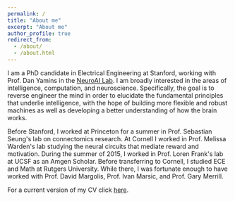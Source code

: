 ```yaml
---
permalink: /
title: "About me"
excerpt: "About me"
author_profile: true
redirect_from: 
  - /about/
  - /about.html
---
```


I am a PhD candidate in Electrical Engineering at Stanford, working with Prof. Dan Yamins in the [NeuroAI Lab](https://neuroailab.stanford.edu/). I am broadly interested in the areas of intelligence, computation, and neuroscience. Specifically, the goal is to reverse engineer the mind in order to elucidate the fundamental principles that underlie intelligence, with the hope of building more flexible and robust machines as well as developing a better understanding of how the brain works.

Before Stanford, I worked at Princeton for a summer in Prof. Sebastian Seung's lab on connectomics research. At Cornell I worked in Prof. Melissa Warden's lab studying the neural circuits that mediate reward and motivation. During the summer of 2015, I worked in Prof. Loren Frank's lab at UCSF as an Amgen Scholar. Before transferring to Cornell, I studied ECE and Math at Rutgers University. While there, I was fortunate enough to have worked with Prof. David Margolis, Prof. Ivan Marsic, and Prof. Gary Merrill.

For a current version of my CV click [here](https://ewang314.github.io/cv/).
